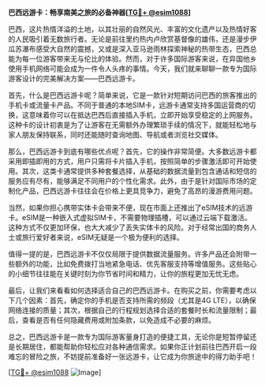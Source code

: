 **巴西远游卡：畅享南美之旅的必备神器[[TG💪+ @esim1088](https://t.me/s/esim1088)]**

巴西，这片热情洋溢的土地，以其壮丽的自然风光、丰富的文化遗产以及热情好客的人民吸引着无数旅行者。无论是前往里约热内卢欣赏基督像的雄伟，还是漫步伊瓜苏瀑布感受大自然的震撼，又或是深入亚马逊雨林探索神秘的热带生态，巴西总能为每一位游客带来无与伦比的体验。然而，对于许多国际游客来说，在异国他乡使用手机网络可能会成为一件令人头疼的事情。今天，我们就来聊聊一款专为国际游客设计的完美解决方案——巴西远游卡。

首先，什么是巴西远游卡呢？简单来说，它是一款针对短期访问巴西的旅客推出的手机卡或流量卡产品。不同于普通的本地SIM卡，远游卡通常支持多国运营商的切换，这意味着你可以在抵达巴西后直接插入手机，立即开始享受稳定的上网服务。这种卡的设计初衷是为了让游客在无需额外办理繁琐手续的情况下，就能轻松地与家人朋友保持联系，同时还能随时查询地图、导航或者浏览社交媒体。

那么，巴西远游卡到底有哪些优点呢？首先，它的操作非常简便。大多数远游卡都采用即插即用的方式，用户只需将卡片插入手机，按照简单的步骤激活即可开始使用。其次，这类卡通常提供多种套餐选择，从基础的数据流量到包含通话和短信的服务应有尽有，能够满足不同用户的个性化需求。此外，由于是针对国际市场的定制化产品，巴西远游卡往往会在价格上更具竞争力，避免了高昂的漫游费用问题。

当然，如果你担心携带实体卡会带来不便，现在市面上还推出了eSIM技术的远游卡。eSIM是一种嵌入式虚拟SIM卡，不需要物理插槽，可以通过云端下载激活。这种方式不仅更加环保，也大大减少了丢失实体卡的风险。对于经常出国的商务人士或旅行爱好者来说，eSIM无疑是一个极为便利的选择。

值得一提的是，巴西远游卡不仅仅局限于提供数据流量服务。许多产品还会附带一些额外的功能，比如免费拨打当地紧急电话、优先客服支持等增值服务。这些贴心的小细节往往能在关键时刻为你节省时间和精力，让你的旅程更加无忧无虑。

最后，让我们来看看如何选择适合自己的巴西远游卡。在购买之前，你需要考虑以下几个因素：首先，确定你的手机是否支持所需的频段（尤其是4G LTE），以确保网络连接的质量；其次，根据自己的行程规划选择合适的套餐时长和流量限制；最后，查看是否有任何隐藏费用或附加条款，以免造成不必要的麻烦。

总之，巴西远游卡是一款专为国际游客量身打造的便捷工具，无论你是短暂停留还是长期居住，都能帮助你轻松应对各种通信需求。如果你正计划前往巴西开启一段难忘的冒险之旅，不妨提前准备好一张远游卡，让它成为你旅途中的得力助手吧！

[[TG💪+ @esim1088](https://t.me/s/esim1088) ![Image](https://i.postimg.cc/4NQfJmqS/Snipaste-2025-05-13-00-14-12.png)]